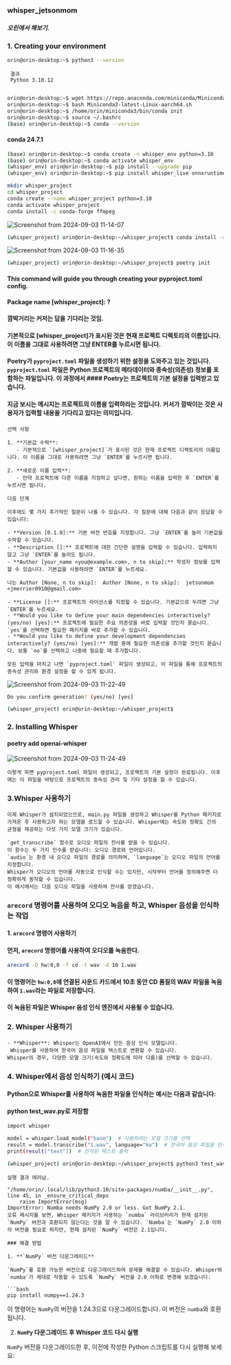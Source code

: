 ### whisper_jetsonmom
##### 오린에서 해보기.
### 1. Creating your environment
``` bash
orin@orin-desktop:~$ python3 --version
```
```
 결과
 Python 3.10.12
```

``` bash

orin@orin-desktop:~$ wget https://repo.anaconda.com/miniconda/Miniconda3-latest-Linux-aarch64.sh
orin@orin-desktop:~$ bash Miniconda3-latest-Linux-aarch64.sh
orin@orin-desktop:~$ /home/orin/miniconda3/bin/conda init
orin@orin-desktop:~$ source ~/.bashrc
(base) orin@orin-desktop:~$ conda --version
```
#### conda 24.7.1
``` bash
(base) orin@orin-desktop:~$ conda create -n whisper_env python=3.10
(base) orin@orin-desktop:~$ conda activate whisper_env
(whisper_env) orin@orin-desktop:~$ pip install --upgrade pip
(whisper_env) orin@orin-desktop:~$ pip install whisper_live onnxruntime numpy

```
``` bash
mkdir whisper_project
cd whisper_project
conda create --name whisper_project python=3.10
conda activate whisper_project
conda install -c conda-forge ffmpeg 
```
![Screenshot from 2024-09-03 11-14-07](https://github.com/user-attachments/assets/bd77b30c-8832-4a72-85d1-8443fe5ee2a9)


``` bash
(whisper_project) orin@orin-desktop:~/whisper_project$ conda install -c conda-forge poetry  
```

![Screenshot from 2024-09-03 11-16-35](https://github.com/user-attachments/assets/29b3cef1-d53b-4cb8-98da-6efd1a64d5d9)

``` bash
(whisper_project) orin@orin-desktop:~/whisper_project$ poetry init
```
#### This command will guide you through creating your pyproject.toml config.        
                                                                                
#### Package name [whisper_project]: ?                                                
                                           
#### 깜박거리는 커저는 답을 기다리는 것임.

#### 기본적으로 [whisper_project]가 표시된 것은 현재 프로젝트 디렉토리의 이름입니다. 이 이름을 그대로 사용하려면 그냥 ENTER를 누르시면 됩니다. 
#### Poetry가 `pyproject.toml` 파일을 생성하기 위한 설정을 도와주고 있는 것입니다. `pyproject.toml` 파일은 Python 프로젝트의 메타데이터와 종속성(의존성) 정보를 포함하는 파일입니다. 이 과정에서 #### Poetry는 프로젝트의 기본 설정을 입력받고 있습니다.

#### 지금 보시는 메시지는 프로젝트의 이름을 입력하라는 것입니다. 커서가 깜박이는 것은 사용자가 입력할 내용을 기다리고 있다는 의미입니다.
```
선택 사항

1. **기본값 수락**:
   - 기본적으로 `[whisper_project]`가 표시된 것은 현재 프로젝트 디렉토리의 이름입니다. 이 이름을 그대로 사용하려면 그냥 `ENTER`를 누르시면 됩니다.
   
2. **새로운 이름 입력**:
   - 만약 프로젝트에 다른 이름을 지정하고 싶다면, 원하는 이름을 입력한 후 `ENTER`를 누르시면 됩니다.

다음 단계

이후에도 몇 가지 추가적인 질문이 나올 수 있습니다. 각 질문에 대해 다음과 같이 응답할 수 있습니다:

- **Version [0.1.0]:** 기본 버전 번호를 지정합니다. 그냥 `ENTER`를 눌러 기본값을 수락할 수 있습니다.
- **Description []:** 프로젝트에 대한 간단한 설명을 입력할 수 있습니다. 입력하지 않고 그냥 `ENTER`를 눌러도 됩니다.
- **Author [your_name <you@example.com>, n to skip]:** 작성자 정보를 입력할 수 있습니다. 기본값을 사용하려면 `ENTER`를 누르세요.

나는 Author [None, n to skip]:  Author [None, n to skip]:  jetsonmom <jmerrier0910@gmail.com>  

- **License []:** 프로젝트의 라이선스를 지정할 수 있습니다. 기본값으로 두려면 그냥 `ENTER`를 누르세요.
- **Would you like to define your main dependencies interactively? (yes/no) [yes]:** 프로젝트에 필요한 주요 의존성을 바로 입력할 것인지 묻습니다. `yes`를 선택하면 필요한 패키지를 바로 추가할 수 있습니다.
- **Would you like to define your development dependencies interactively? (yes/no) [yes]:** 개발 중에 필요한 의존성을 추가할 것인지 묻습니다. 보통 `no`를 선택하고 나중에 필요할 때 추가합니다.

모든 입력을 마치고 나면 `pyproject.toml` 파일이 생성되고, 이 파일을 통해 프로젝트의 종속성 관리와 환경 설정을 할 수 있게 됩니다.
```
![Screenshot from 2024-09-03 11-22-49](https://github.com/user-attachments/assets/886a0dbe-cc52-4486-ba8e-830236df30c1)

``` bash
Do you confirm generation? (yes/no) [yes]

(whisper_project) orin@orin-desktop:~/whisper_project$ 
```

###   2. Installing Whisper

#### poetry add openai-whisper

![Screenshot from 2024-09-03 11-24-49](https://github.com/user-attachments/assets/0454f6fc-2eae-4539-8328-9c115f3a0635)
```
이렇게 하면 pyproject.toml 파일이 생성되고, 프로젝트의 기본 설정이 완료됩니다. 이후에는 이 파일을 바탕으로 프로젝트의 종속성 관리 및 기타 설정을 할 수 있습니다.
```

### 3.Whisper 사용하기
```
이제 Whisper가 설치되었으므로, main.py 파일을 생성하고 Whisper를 Python 패키지로 가져온 후 사용하고자 하는 모델을 로드할 수 있습니다. Whisper에는 속도와 정확도 간의 균형을 제공하는 다섯 가지 모델 크기가 있습니다.

`get_transcribe` 함수로 오디오 파일의 전사를 얻을 수 있습니다.
이 함수는 두 가지 인수를 받습니다: 오디오 경로와 언어입니다.
`audio`는 환경 내 오디오 파일의 경로를 의미하며, `language`는 오디오 파일의 언어를 지정합니다.
Whisper가 오디오의 언어를 자동으로 인식할 수는 있지만, 시작부터 언어를 정의해주면 더 정확하게 동작할 수 있습니다.
이 예시에서는 다음 오디오 파일을 사용하여 전사를 얻겠습니다.

```

### `arecord` 명령어를 사용하여 오디오 녹음을 하고, Whisper 음성을 인식하는 작업

#### 1. **`arecord` 명령어 사용하기**

#### 먼저, `arecord` 명령어를 사용하여 오디오를 녹음한다.

``` bash
arecord -D hw:0,0 -f cd -t wav -d 10 1.wav
```

#### 이 명령어는 `hw:0,0`에 연결된 사운드 카드에서 10초 동안 CD 품질의 WAV 파일을 녹음하여 `1.wav`라는 파일로 저장합니다.
#### 이 녹음된 파일은 Whisper 음성 인식 엔진에서 사용될 수 있습니다.

### 2. **Whisper 사용하기**
```
- **Whisper**: Whisper는 OpenAI에서 만든 음성 인식 모델입니다.
 Whisper를 사용하여 한국어 음성 파일을 텍스트로 변환할 수 있습니다.
Whisper의 경우, 다양한 모델 크기(속도와 정확도에 따라 다름)를 선택할 수 있습니다.
```

### 4. **Whisper에서 음성 인식하기 (예시 코드)**

#### Python으로 Whisper를 사용하여 녹음한 파일을 인식하는 예시는 다음과 같습니다:
#### python  test_wav.py로 저장함

``` bash
import whisper

model = whisper.load_model("base")  # 사용하려는 모델 크기를 선택
result = model.transcribe("1.wav", language="ko")  # 한국어 음성 파일을 인식
print(result["text"])  # 인식된 텍스트 출력
```

``` bash
(whisper_project) orin@orin-desktop:~/whisper_project$ python3 test_wav1.py
```
```
실행 결과 에러남.

"/home/orin/.local/lib/python3.10/site-packages/numba/__init__.py", line 45, in _ensure_critical_deps
    raise ImportError(msg)
ImportError: Numba needs NumPy 2.0 or less. Got NumPy 2.1.
오류 메시지를 보면, Whisper 패키지가 사용하는 `numba` 라이브러리가 현재 설치된 `NumPy` 버전과 호환되지 않는다는 것을 알 수 있습니다. `Numba`는 `NumPy` 2.0 이하의 버전을 필요로 하지만, 현재 설치된 `NumPy` 버전은 2.1입니다.

### 해결 방법

1. **`NumPy` 버전 다운그레이드**

`NumPy`를 호환 가능한 버전으로 다운그레이드하여 문제를 해결할 수 있습니다. Whisper와 `numba`가 제대로 작동할 수 있도록 `NumPy` 버전을 2.0 이하로 변경해 보겠습니다:

```bash
pip install numpy==1.24.3
```

이 명령어는 `NumPy`의 버전을 1.24.3으로 다운그레이드합니다. 이 버전은 `numba`와 호환됩니다.

2. **`NumPy` 다운그레이드 후 Whisper 코드 다시 실행**

`NumPy` 버전을 다운그레이드한 후, 이전에 작성한 Python 스크립트를 다시 실행해 보세요:

```

















